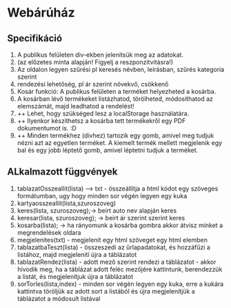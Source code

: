 # Webárúház

## Specifikáció
1. A publikus felületen div-ekben jelenítsük meg az adatokat. 
2. (az előzetes minta alapján! Figyelj a reszponzitvitásra!)
3. Az oldalon legyen szűrési pl keresés névben, leírásban, szűrés kategoria szerint
4. rendezési lehetőség, pl ár szerint növekvő, csökkenő
4. Kosár funkció:  A publikus felületen a terméket helyezheted a kosárba. 
5. A kosárban lévő termékeket listázhatod, törölheted, módosíthatod az elemszámát, majd leadhatod a rendelést!
7. ++ Lehet, hogy szükséged lesz a localStorage használatára. 
8. ++ Ilyenkor készíthetsz a kosárba tett termékekről egy PDF dokumentumot is.  :D
9. ++ Minden termékhez (divhez) tartozik egy gomb, amivel meg tudjuk nézni azt az egyetlen terméket.
A kiemelt termék mellett megjelenik egy bal és egy jobb léptető gomb, amivel léptetni tudjuk a terméket.




## ALkalmazott függvények

1. tablazatOsszeallit(lista) --> txt - összeállítja a html kódot egy szöveges formátumban, ugy hogy minden sor végén legyen egy kuka
2. kartyaosszeallit(lista,szuroszoveg)
2. keres(lista, szuroszoveg);-> beirt auto nev alapján keres
3. keresar(lista, szuroszoveg); -> beirt ár szerint szerint keres
4. kosarba(lista); -> ha rányomunk a kosárba gombra akkor átvisz minket a megrendelések oldara
5. megjelenites(txt) - megjelenít egy html szöveget egy html elemben
6. tablazatbaTeszt(lista) - összeszedi az űrlapadatokat, és hozzáfűzi a listához, majd megjelenití újra a táblázatot
7. tablazatRendez(lista) - adott mező szerint rendezi a táblázatot - akkor hívodik meg, ha a táblázat adott feléc mezőjére kattintunk, berendezzük a listát, és megjelenítjuk újra a táblázatot
8. sorTorles(lista,index) - minden sor végén legyen egy kuka, erre a kukára kattintva töröljük az adott sort a listából és újra megjelenítjük a táblázatot a módosult listával
